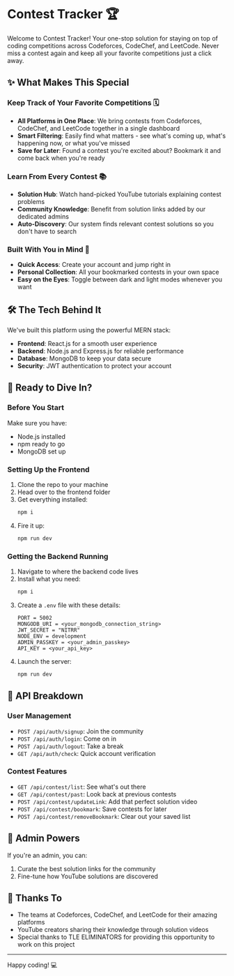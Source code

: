 # Contest Tracker 🏆

Welcome to Contest Tracker! Your one-stop solution for staying on top of coding competitions across Codeforces, CodeChef, and LeetCode. Never miss a contest again and keep all your favorite competitions just a click away.

## ✨ What Makes This Special

### Keep Track of Your Favorite Competitions 🗓️
- **All Platforms in One Place**: We bring contests from Codeforces, CodeChef, and LeetCode together in a single dashboard
- **Smart Filtering**: Easily find what matters - see what's coming up, what's happening now, or what you've missed
- **Save for Later**: Found a contest you're excited about? Bookmark it and come back when you're ready

### Learn From Every Contest 📚
- **Solution Hub**: Watch hand-picked YouTube tutorials explaining contest problems
- **Community Knowledge**: Benefit from solution links added by our dedicated admins
- **Auto-Discovery**: Our system finds relevant contest solutions so you don't have to search

### Built With You in Mind 👤
- **Quick Access**: Create your account and jump right in
- **Personal Collection**: All your bookmarked contests in your own space
- **Easy on the Eyes**: Toggle between dark and light modes whenever you want

## 🛠️ The Tech Behind It

We've built this platform using the powerful MERN stack:
- **Frontend**: React.js for a smooth user experience
- **Backend**: Node.js and Express.js for reliable performance
- **Database**: MongoDB to keep your data secure
- **Security**: JWT authentication to protect your account

## 🚀 Ready to Dive In?

### Before You Start
Make sure you have:
- Node.js installed
- npm ready to go
- MongoDB set up

### Setting Up the Frontend
1. Clone the repo to your machine
2. Head over to the frontend folder
3. Get everything installed:
   ```bash
   npm i
   ```
4. Fire it up:
   ```bash
   npm run dev
   ```

### Getting the Backend Running
1. Navigate to where the backend code lives
2. Install what you need:
   ```bash
   npm i
   ```
3. Create a `.env` file with these details:
   ```
   PORT = 5002
   MONGODB_URI = <your_mongodb_connection_string>
   JWT_SECRET = "NITRR"
   NODE_ENV = development
   ADMIN_PASSKEY = <your_admin_passkey>
   API_KEY = <your_api_key>
   ```
4. Launch the server:
   ```bash
   npm run dev
   ```

## 🔌 API Breakdown

### User Management
- `POST /api/auth/signup`: Join the community
- `POST /api/auth/login`: Come on in
- `POST /api/auth/logout`: Take a break
- `GET /api/auth/check`: Quick account verification

### Contest Features
- `GET /api/contest/list`: See what's out there
- `GET /api/contest/past`: Look back at previous contests
- `POST /api/contest/updateLink`: Add that perfect solution video
- `POST /api/contest/bookmark`: Save contests for later
- `POST /api/contest/removeBookmark`: Clear out your saved list

## 👑 Admin Powers

If you're an admin, you can:
1. Curate the best solution links for the community
2. Fine-tune how YouTube solutions are discovered

## 👏 Thanks To

- The teams at Codeforces, CodeChef, and LeetCode for their amazing platforms
- YouTube creators sharing their knowledge through solution videos
- Special thanks to TLE ELIMINATORS for providing this opportunity to work on this project

---

Happy coding! 💻